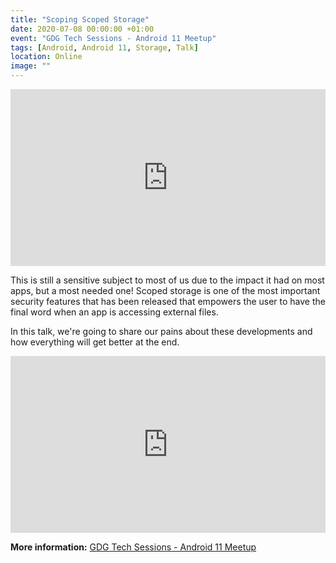 ```yaml
---
title: "Scoping Scoped Storage"
date: 2020-07-08 00:00:00 +01:00
event: "GDG Tech Sessions - Android 11 Meetup"
tags: [Android, Android 11, Storage, Talk]
location: Online
image: ""
---
```


<div style="left: 0; width: 100%; height: 0; position: relative; padding-bottom: 56.1972%;">
	<iframe src="https://speakerdeck.com/player/b5d42bbd31ae4073a2dbb161a9e08e57" style="border: 0; top: 0; left: 0; width: 100%; height: 100%; position: absolute;" allowfullscreen scrolling="no" allow="encrypted-media">
	</iframe>
</div>

This is still a sensitive subject to most of us due to the impact it had on most apps, but a most needed one! Scoped storage is one of the most important security features that has been released that empowers the user to have the final word when an app is accessing external files.

In this talk, we're going to share our pains about these developments and how everything will get better at the end.

<div style="left: 0; width: 100%; height: 0; position: relative; padding-bottom: 56.1972%;">
	<iframe src="https://www.youtube.com/embed/B4F6147PfC0?autoplay=0&fs=0&iv_load_policy=3&showinfo=0" style="border: 0; top: 0; left: 0; width: 100%; height: 100%; position: absolute;" allowfullscreen scrolling="no" allow="encrypted-media">
	</iframe>
</div>



**More information:** <a href="https://eu-sessions.gdgmadeira.xyz/events/gdg-coimbra-android-11/" rel="noopener">GDG Tech Sessions - Android 11 Meetup</a>	